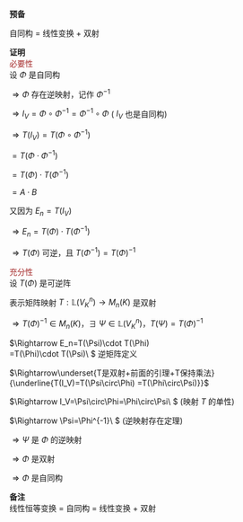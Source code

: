 **预备**  
  
自同构 $=$ 线性变换 $+$ 双射  
  
**证明**  
<font color=brown>必要性</font>  
设 $\Phi$ 是自同构  
  
$\Rightarrow\Phi$ 存在逆映射，记作 $\Phi^{-1}$  
  
$\Rightarrow I_V=\Phi\circ\Phi^{-1}  
=\Phi^{-1}\circ\Phi$  ( $I_V$ 也是自同构)  
  
$\Rightarrow T(I_V)=T(\Phi\circ\Phi^{-1})$  
  
$=T(\Phi\cdot\Phi^{-1})$  
  
$=T(\Phi)\cdot T(\Phi^{-1})$  
  
$=A\cdot B$  
  
又因为 $E_n=T(I_V)$  
  
$\Rightarrow E_n=T(\Phi)\cdot T(\Phi^{-1})$  
  
$\Rightarrow T(\Phi)$ 可逆，且 $T(\Phi^{-1})  
=T(\Phi)^{-1}$  
  
<font color=brown>充分性</font>  
设 $T(\Phi)$ 是可逆阵  
  
表示矩阵映射 $T:\mathbb L(V^n_K)\rightarrow M_n(K)$ 是双射  
  
$\Rightarrow T(\Phi)^{-1}\in M_n(K)，\exists\ \Psi\in \mathbb L(V_K^n)，T(\Psi)=T(\Phi)^{-1}$  
  
$\Rightarrow E_n=T(\Psi)\cdot T(\Phi)  
=T(\Phi)\cdot T(\Psi)\ $ 逆矩阵定义  
  
$\Rightarrow\underset{T是双射+前面的引理+T保持乘法}{\underline{T(I_V)=T(\Psi\circ\Phi)  
=T(\Phi\circ\Psi)}}$  
  
$\Rightarrow I_V=\Psi\circ\Phi=\Phi\circ\Psi\ $ (映射 $T$ 的单性)  
  
$\Rightarrow \Psi=\Phi^{-1}\ $ (逆映射存在定理)  
  
$\Rightarrow \Psi$  是 $\Phi$ 的逆映射  
  
$\Rightarrow\Phi$ 是双射  
  
$\Rightarrow\Phi$  是自同构  
  
**备注**  
线性恒等变换 $=$ 自同构 $=$ 线性变换 $+$ 双射  

